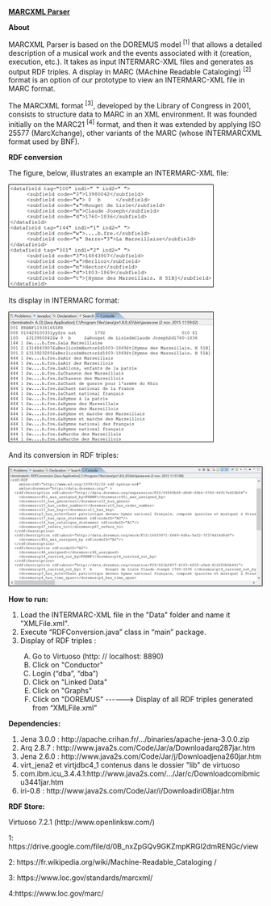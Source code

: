 <B> <U> MARCXML Parser </U> </B>

<B> About </B>
<p> MARCXML Parser is based on the DOREMUS model <sup>[1]</sup> that allows a detailed description of a musical work and the events associated with it (creation, execution, etc.). It takes as input INTERMARC-XML files and generates as output RDF triples. A display in MARC (MAchine Readable Cataloging) <sup>[2]</sup> format is an option of our prototype to view an INTERMARC-XML file in MARC format. </p>

<p> The MARCXML format <sup>[3]</sup>, developed by the Library of Congress in 2001, consists to structure data to MARC in an XML environment. It was founded initially on the MARC21 <sup>[4]</sup> format, and then it was extended by applying ISO 25577 (MarcXchange), other variants of the MARC (whose INTERMARCXML format used by BNF). </p>

<B> RDF conversion </B>
<p> The figure, below, illustrates an example an INTERMARC-XML file: <p>

 <img src="https://github.com/DOREMUS-ANR/marc2rdf/blob/master/img/1.png">
 
<p> Its display in INTERMARC format: <p>

<img src="https://github.com/DOREMUS-ANR/marc2rdf/blob/master/img/2.png">
 
<p> And its conversion in RDF triples: <p>
 
 <img src="https://github.com/DOREMUS-ANR/marc2rdf/blob/master/img/3.png">

<p> <B> How to run: </B> </p>
<ol>
<li> Load the INTERMARC-XML file in the "Data" folder and name it "XMLFile.xml". </li>
<li> Execute “RDFConversion.java” class in “main” package.</li>
<li> Display of RDF triples :</li>
<ol type=A>
<li> Go to Virtuoso (http: // localhost: 8890)</li>
<li> Click on "Conductor"</li>
<li> Login (“dba”, “dba”)</li>
<li> Click on "Linked Data"</li>
<li> Click on "Graphs"</li>
<li> Click on "DOREMUS"
------> Display of all RDF triples generated from “XMLFile.xml”</li>
</ol>
</ol>

<B> Dependencies: </B>
<ol>
<li> Jena 3.0.0 : http://apache.crihan.fr/.../binaries/apache-jena-3.0.0.zip </li>
<li> Arq 2.8.7 : http://www.java2s.com/Code/Jar/a/Downloadarq287jar.htm </li>
<li> Jena 2.6.0 : http://www.java2s.com/Code/Jar/j/Downloadjena260jar.htm </li>
<li> virt_jena2 et virtjdbc4_1 contenus dans le dossier "lib" de virtuoso </li>
<li> com.ibm.icu_3.4.4.1:http://www.java2s.com/.../Jar/c/Downloadcomibmicu3441jar.htm </li>
<li> iri-0.8 : http://www.java2s.com/Code/Jar/i/Downloadiri08jar.htm </li>
</ol>

<B> RDF Store: </B>
<p> Virtuoso 7.2.1 (http://www.openlinksw.com/) </p>

<p> <a name="">1</a>: https://drive.google.com/file/d/0B_nxZpGQv9GKZmpKRGl2dmRENGc/view </p>
<p> <a name="">2</a>: https://fr.wikipedia.org/wiki/Machine-Readable_Cataloging / </p>
<p> <a name="">3</a>: https://www.loc.gov/standards/marcxml/ </p>
<p> <a name="">4</a>:https://www.loc.gov/marc/ </p>
